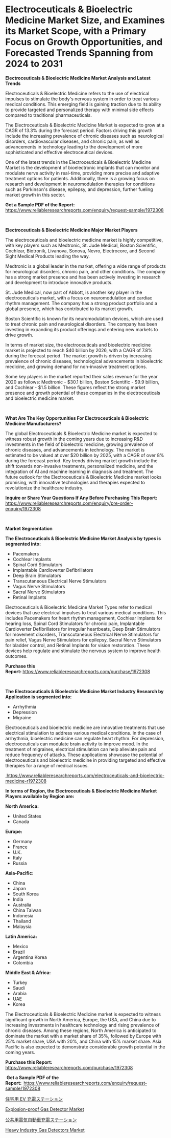 <p><h1>Electroceuticals & Bioelectric Medicine Market Size, and Examines its Market Scope, with a Primary Focus on Growth Opportunities, and Forecasted Trends Spanning from 2024 to 2031</h1></p><p><strong>Electroceuticals & Bioelectric Medicine Market Analysis and Latest Trends</strong></p>
<p><p>Electroceuticals & Bioelectric Medicine refers to the use of electrical impulses to stimulate the body's nervous system in order to treat various medical conditions. This emerging field is gaining traction due to its ability to provide targeted and personalized therapy with minimal side effects compared to traditional pharmaceuticals.</p><p>The Electroceuticals & Bioelectric Medicine Market is expected to grow at a CAGR of 13.3% during the forecast period. Factors driving this growth include the increasing prevalence of chronic diseases such as neurological disorders, cardiovascular diseases, and chronic pain, as well as advancements in technology leading to the development of more sophisticated and effective electroceutical devices.</p><p>One of the latest trends in the Electroceuticals & Bioelectric Medicine Market is the development of bioelectronic implants that can monitor and modulate nerve activity in real-time, providing more precise and adaptive treatment options for patients. Additionally, there is a growing focus on research and development in neuromodulation therapies for conditions such as Parkinson's disease, epilepsy, and depression, further fueling market growth in this sector.</p></p>
<p><strong>Get a Sample PDF of the Report:&nbsp;</strong> <a href="https://www.reliableresearchreports.com/enquiry/request-sample/1972308">https://www.reliableresearchreports.com/enquiry/request-sample/1972308</a></p>
<p>&nbsp;</p>
<p><strong>Electroceuticals & Bioelectric Medicine Major Market Players</strong></p>
<p><p>The electroceuticals and bioelectric medicine market is highly competitive, with key players such as Medtronic, St. Jude Medical, Boston Scientific, Cochlear, Biotronik, Livanova, Sonova, Nevro, Electrocore, and Second Sight Medical Products leading the way. </p><p>Medtronic is a global leader in the market, offering a wide range of products for neurological disorders, chronic pain, and other conditions. The company has a strong market presence and has been actively investing in research and development to introduce innovative products.</p><p>St. Jude Medical, now part of Abbott, is another key player in the electroceuticals market, with a focus on neuromodulation and cardiac rhythm management. The company has a strong product portfolio and a global presence, which has contributed to its market growth.</p><p>Boston Scientific is known for its neuromodulation devices, which are used to treat chronic pain and neurological disorders. The company has been investing in expanding its product offerings and entering new markets to drive growth.</p><p>In terms of market size, the electroceuticals and bioelectric medicine market is projected to reach $40 billion by 2026, with a CAGR of 7.8% during the forecast period. The market growth is driven by increasing prevalence of chronic diseases, technological advancements in bioelectric medicine, and growing demand for non-invasive treatment options.</p><p>Some key players in the market reported their sales revenue for the year 2020 as follows: Medtronic - $30.1 billion, Boston Scientific - $9.9 billion, and Cochlear - $1.5 billion. These figures reflect the strong market presence and growth potential of these companies in the electroceuticals and bioelectric medicine market.</p></p>
<p>&nbsp;</p>
<p><strong>What Are The Key Opportunities For Electroceuticals & Bioelectric Medicine Manufacturers?</strong></p>
<p><p>The global Electroceuticals & Bioelectric Medicine market is expected to witness robust growth in the coming years due to increasing R&D investments in the field of bioelectric medicine, growing prevalence of chronic diseases, and advancements in technology. The market is estimated to be valued at over $20 billion by 2025, with a CAGR of over 8% during the forecast period. Key trends driving market growth include the shift towards non-invasive treatments, personalized medicine, and the integration of AI and machine learning in diagnosis and treatment. The future outlook for the Electroceuticals & Bioelectric Medicine market looks promising, with innovative technologies and therapies expected to revolutionize the healthcare industry.</p></p>
<p><strong>Inquire or Share Your Questions If Any Before Purchasing This Report:</strong> <a href="https://www.reliableresearchreports.com/enquiry/pre-order-enquiry/1972308">https://www.reliableresearchreports.com/enquiry/pre-order-enquiry/1972308</a></p>
<p>&nbsp;</p>
<p><strong>Market Segmentation</strong></p>
<p><strong>The Electroceuticals & Bioelectric Medicine Market Analysis by types is segmented into:</strong></p>
<p><ul><li>Pacemakers</li><li>Cochlear Implants</li><li>Spinal Cord Stimulators</li><li>Implantable Cardioverter Defibrillators</li><li>Deep Brain Stimulators</li><li>Transcutaneous Electrical Nerve Stimulators</li><li>Vagus Nerve Stimulators</li><li>Sacral Nerve Stimulators</li><li>Retinal Implants</li></ul></p>
<p><p>Electroceuticals & Bioelectric Medicine Market Types refer to medical devices that use electrical impulses to treat various medical conditions. This includes Pacemakers for heart rhythm management, Cochlear Implants for hearing loss, Spinal Cord Stimulators for chronic pain, Implantable Cardioverter Defibrillators for irregular heartbeats, Deep Brain Stimulators for movement disorders, Transcutaneous Electrical Nerve Stimulators for pain relief, Vagus Nerve Stimulators for epilepsy, Sacral Nerve Stimulators for bladder control, and Retinal Implants for vision restoration. These devices help regulate and stimulate the nervous system to improve health outcomes.</p></p>
<p><strong>Purchase this Report:&nbsp;</strong><a href="https://www.reliableresearchreports.com/purchase/1972308">https://www.reliableresearchreports.com/purchase/1972308</a></p>
<p>&nbsp;</p>
<p><strong>The Electroceuticals & Bioelectric Medicine Market Industry Research by Application is segmented into:</strong></p>
<p><ul><li>Arrhythmia</li><li>Depression</li><li>Migraine</li></ul></p>
<p><p>Electroceuticals and bioelectric medicine are innovative treatments that use electrical stimulation to address various medical conditions. In the case of arrhythmia, bioelectric medicine can regulate heart rhythm. For depression, electroceuticals can modulate brain activity to improve mood. In the treatment of migraines, electrical stimulation can help alleviate pain and reduce frequency of attacks. These applications showcase the potential of electroceuticals and bioelectric medicine in providing targeted and effective therapies for a range of medical issues.</p></p>
<p><a href="https://www.reliableresearchreports.com/electroceuticals-and-bioelectric-medicine-r1972308">&nbsp;https://www.reliableresearchreports.com/electroceuticals-and-bioelectric-medicine-r1972308</a></p>
<p><strong>In terms of Region, the Electroceuticals & Bioelectric Medicine Market Players available by Region are:</strong></p>
<p>
    <p> <strong> North America: </strong>
        <ul>
            <li>United States</li>
            <li>Canada</li>
        </ul>
        </p> 
    <p> <strong> Europe: </strong>
        <ul>
            <li>Germany</li>
            <li>France</li>
            <li>U.K.</li>
            <li>Italy</li>
            <li>Russia</li>
        </ul>
        </p> 
    <p> <strong> Asia-Pacific: </strong>
        <ul>
            <li>China</li>
            <li>Japan</li>
            <li>South Korea</li>
            <li>India</li>
            <li>Australia</li>
            <li>China Taiwan</li>
            <li>Indonesia</li>
            <li>Thailand</li>
            <li>Malaysia</li>
        </ul>
        </p> 
    <p> <strong> Latin America: </strong>
        <ul>
            <li>Mexico</li>
            <li>Brazil</li>
            <li>Argentina Korea</li>
            <li>Colombia</li>
        </ul>
        </p> 
    <p> <strong> Middle East & Africa: </strong>
        <ul>
            <li>Turkey</li>
            <li>Saudi</li>
            <li>Arabia</li>
            <li>UAE</li>
            <li>Korea</li>
        </ul>
    </p>
    </p>
<p><p>The Electroceuticals & Bioelectric Medicine market is expected to witness significant growth in North America, Europe, the USA, and China due to increasing investments in healthcare technology and rising prevalence of chronic diseases. Among these regions, North America is anticipated to dominate the market with a market share of 35%, followed by Europe with 25% market share, USA with 20%, and China with 15% market share. Asia Pacific is also expected to demonstrate considerable growth potential in the coming years.</p></p>
<p><strong>Purchase this Report: </strong><a href="https://www.reliableresearchreports.com/purchase/1972308">https://www.reliableresearchreports.com/purchase/1972308</a></p>
<p>&nbsp;<strong>Get a Sample PDF of the Report:&nbsp;&nbsp;</strong><a href="https://www.reliableresearchreports.com/enquiry/request-sample/1972308">https://www.reliableresearchreports.com/enquiry/request-sample/1972308</a></p>
<p><strong></strong></p>
<p><p><a href="https://github.com/JanickJohns/Market-Research-Report-List-1/blob/main/3984381170345.md">住宅用 EV 充電ステーション</a></p><p><a href="https://github.com/dmmanir420/Market-Research-Report-List-1/blob/main/explosion-proof-gas-detector-market.md">Explosion-proof Gas Detector Market</a></p><p><a href="https://github.com/avwofrml53535/Market-Research-Report-List-3/blob/main/1281854170346.md">公共用電気自動車充電ステーション</a></p><p><a href="https://github.com/pennyaldbrittonh658/Market-Research-Report-List-1/blob/main/heavy-industry-gas-detectors-market.md">Heavy Industry Gas Detectors Market</a></p></p>